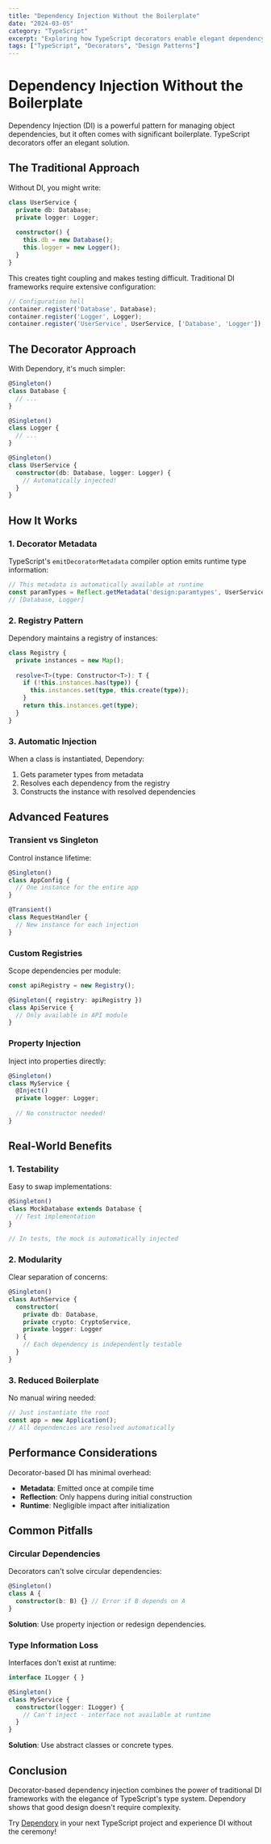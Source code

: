 ```yaml
---
title: "Dependency Injection Without the Boilerplate"
date: "2024-03-05"
category: "TypeScript"
excerpt: "Exploring how TypeScript decorators enable elegant dependency injection patterns in Dependory, and why decorator-based DI is more powerful than you might think."
tags: ["TypeScript", "Decorators", "Design Patterns"]
---
```


# Dependency Injection Without the Boilerplate

Dependency Injection (DI) is a powerful pattern for managing object dependencies, but it often comes with significant boilerplate. TypeScript decorators offer an elegant solution.

## The Traditional Approach

Without DI, you might write:

```typescript
class UserService {
  private db: Database;
  private logger: Logger;
  
  constructor() {
    this.db = new Database();
    this.logger = new Logger();
  }
}
```

This creates tight coupling and makes testing difficult. Traditional DI frameworks require extensive configuration:

```typescript
// Configuration hell
container.register('Database', Database);
container.register('Logger', Logger);
container.register('UserService', UserService, ['Database', 'Logger']);
```

## The Decorator Approach

With Dependory, it's much simpler:

```typescript
@Singleton()
class Database {
  // ...
}

@Singleton()
class Logger {
  // ...
}

@Singleton()
class UserService {
  constructor(db: Database, logger: Logger) {
    // Automatically injected!
  }
}
```

## How It Works

### 1. Decorator Metadata

TypeScript's `emitDecoratorMetadata` compiler option emits runtime type information:

```typescript
// This metadata is automatically available at runtime
const paramTypes = Reflect.getMetadata('design:paramtypes', UserService);
// [Database, Logger]
```

### 2. Registry Pattern

Dependory maintains a registry of instances:

```typescript
class Registry {
  private instances = new Map();
  
  resolve<T>(type: Constructor<T>): T {
    if (!this.instances.has(type)) {
      this.instances.set(type, this.create(type));
    }
    return this.instances.get(type);
  }
}
```

### 3. Automatic Injection

When a class is instantiated, Dependory:
1. Gets parameter types from metadata
2. Resolves each dependency from the registry
3. Constructs the instance with resolved dependencies

## Advanced Features

### Transient vs Singleton

Control instance lifetime:

```typescript
@Singleton()
class AppConfig {
  // One instance for the entire app
}

@Transient()
class RequestHandler {
  // New instance for each injection
}
```

### Custom Registries

Scope dependencies per module:

```typescript
const apiRegistry = new Registry();

@Singleton({ registry: apiRegistry })
class ApiService {
  // Only available in API module
}
```

### Property Injection

Inject into properties directly:

```typescript
@Singleton()
class MyService {
  @Inject()
  private logger: Logger;
  
  // No constructor needed!
}
```

## Real-World Benefits

### 1. Testability

Easy to swap implementations:

```typescript
@Singleton()
class MockDatabase extends Database {
  // Test implementation
}

// In tests, the mock is automatically injected
```

### 2. Modularity

Clear separation of concerns:

```typescript
@Singleton()
class AuthService {
  constructor(
    private db: Database,
    private crypto: CryptoService,
    private logger: Logger
  ) {
    // Each dependency is independently testable
  }
}
```

### 3. Reduced Boilerplate

No manual wiring needed:

```typescript
// Just instantiate the root
const app = new Application();
// All dependencies are resolved automatically
```

## Performance Considerations

Decorator-based DI has minimal overhead:

- **Metadata**: Emitted once at compile time
- **Reflection**: Only happens during initial construction
- **Runtime**: Negligible impact after initialization

## Common Pitfalls

### Circular Dependencies

Decorators can't solve circular dependencies:

```typescript
@Singleton()
class A {
  constructor(b: B) {} // Error if B depends on A
}
```

**Solution**: Use property injection or redesign dependencies.

### Type Information Loss

Interfaces don't exist at runtime:

```typescript
interface ILogger { }

@Singleton()
class MyService {
  constructor(logger: ILogger) {
    // Can't inject - interface not available at runtime
  }
}
```

**Solution**: Use abstract classes or concrete types.

## Conclusion

Decorator-based dependency injection combines the power of traditional DI frameworks with the elegance of TypeScript's type system. Dependory shows that good design doesn't require complexity.

Try [Dependory](https://github.com/H1ghBre4k3r/dependory) in your next TypeScript project and experience DI without the ceremony!
